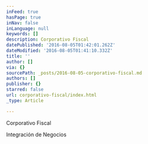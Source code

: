 ```yaml
---
inFeed: true
hasPage: true
inNav: false
inLanguage: null
keywords: []
description: Corporativo Fiscal
datePublished: '2016-08-05T01:42:01.262Z'
dateModified: '2016-08-05T01:41:10.332Z'
title: ''
author: []
via: {}
sourcePath: _posts/2016-08-05-corporativo-fiscal.md
authors: []
publisher: {}
starred: false
url: corporativo-fiscal/index.html
_type: Article

---
```

Corporativo Fiscal

Integración de Negocios